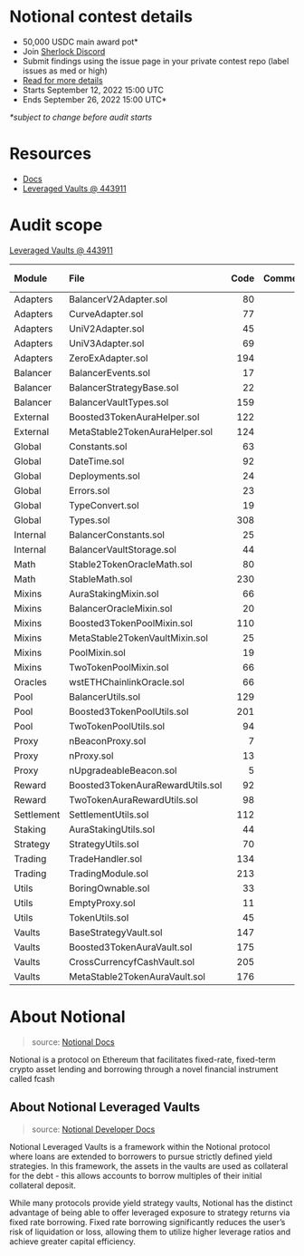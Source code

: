 # Notional contest details

- 50,000 USDC main award pot* 
- Join [Sherlock Discord](https://discord.gg/MABEWyASkp)
- Submit findings using the issue page in your private contest repo (label issues as med or high)
- [Read for more details](https://docs.sherlock.xyz/audits/watsons)
- Starts September 12, 2022 15:00 UTC
- Ends September 26, 2022 15:00 UTC* 

*\*subject to change before audit starts*

# Resources

- [Docs](https://docs.notional.finance/developer-documentation/how-to/leveraged-vaults)
- [Leveraged Vaults @ 443911](https://github.com/notional-finance/leveraged-vaults/tree/44391136629bacb3a2b5a4576d478738af9ffbe4)

# Audit scope

[Leveraged Vaults @ 443911](https://github.com/notional-finance/leveraged-vaults/tree/44391136629bacb3a2b5a4576d478738af9ffbe4)

| Module     | File                                     | Code | Comments | Total Lines | Complexity / Line |
| :--------- | :--------------------------------------- | ---: | -------: | ----------: | ----------------: |
| Adapters   | BalancerV2Adapter.sol                    |   80 |        2 |          91 |              17.5 |
| Adapters   | CurveAdapter.sol                         |   77 |        3 |          92 |              35.1 |
| Adapters   | UniV2Adapter.sol                         |   45 |        2 |          53 |              15.6 |
| Adapters   | UniV3Adapter.sol                         |   69 |        2 |          89 |              21.7 |
| Adapters   | ZeroExAdapter.sol                        |  194 |       29 |         240 |              19.6 |
| Balancer   | BalancerEvents.sol                       |   17 |        2 |          24 |               0.0 |
| Balancer   | BalancerStrategyBase.sol                 |   22 |        3 |          32 |               4.5 |
| Balancer   | BalancerVaultTypes.sol                   |  159 |       21 |         207 |               0.0 |
| External   | Boosted3TokenAuraHelper.sol              |  122 |       12 |         157 |               4.9 |
| External   | MetaStable2TokenAuraHelper.sol           |  124 |       10 |         155 |               4.8 |
| Global     | Constants.sol                            |   63 |       36 |         116 |               0.0 |
| Global     | DateTime.sol                             |   92 |       28 |         139 |              34.8 |
| Global     | Deployments.sol                          |   24 |        2 |          30 |               0.0 |
| Global     | Errors.sol                               |   23 |        2 |          26 |               0.0 |
| Global     | TypeConvert.sol                          |   19 |        1 |          25 |               5.3 |
| Global     | Types.sol                                |  308 |      233 |         586 |               0.0 |
| Internal   | BalancerConstants.sol                    |   25 |       23 |          51 |               0.0 |
| Internal   | BalancerVaultStorage.sol                 |   44 |        6 |          60 |               0.0 |
| Math       | Stable2TokenOracleMath.sol               |   80 |        9 |         106 |              11.2 |
| Math       | StableMath.sol                           |  230 |      100 |         391 |              16.5 |
| Mixins     | AuraStakingMixin.sol                     |   66 |        6 |          85 |              13.6 |
| Mixins     | BalancerOracleMixin.sol                  |   20 |        2 |          27 |               0.0 |
| Mixins     | Boosted3TokenPoolMixin.sol               |  110 |       15 |         148 |              10.9 |
| Mixins     | MetaStable2TokenVaultMixin.sol           |   25 |        3 |          32 |               0.0 |
| Mixins     | PoolMixin.sol                            |   19 |        1 |          24 |               0.0 |
| Mixins     | TwoTokenPoolMixin.sol                    |   66 |        9 |          88 |               6.1 |
| Oracles    | wstETHChainlinkOracle.sol                |   66 |        1 |          80 |               1.5 |
| Pool       | BalancerUtils.sol                        |  129 |        9 |         152 |               7.8 |
| Pool       | Boosted3TokenPoolUtils.sol               |  201 |       40 |         272 |               3.5 |
| Pool       | TwoTokenPoolUtils.sol                    |   94 |       30 |         143 |              14.9 |
| Proxy      | nBeaconProxy.sol                         |    7 |        2 |          12 |               0.0 |
| Proxy      | nProxy.sol                               |   13 |        2 |          19 |               0.0 |
| Proxy      | nUpgradeableBeacon.sol                   |    5 |        3 |          10 |               0.0 |
| Reward     | Boosted3TokenAuraRewardUtils.sol         |   92 |        8 |         116 |               5.4 |
| Reward     | TwoTokenAuraRewardUtils.sol              |   98 |       11 |         121 |               9.2 |
| Settlement | SettlementUtils.sol                      |  112 |       34 |         166 |               9.8 |
| Staking    | AuraStakingUtils.sol                     |   44 |        7 |          59 |               9.1 |
| Strategy   | StrategyUtils.sol                        |   70 |       12 |          92 |              25.7 |
| Trading    | TradeHandler.sol                         |  134 |       21 |         181 |              31.3 |
| Trading    | TradingModule.sol                        |  213 |       53 |         300 |              13.1 |
| Utils      | BoringOwnable.sol                        |   33 |       16 |          58 |              18.2 |
| Utils      | EmptyProxy.sol                           |   11 |        3 |          18 |               9.1 |
| Utils      | TokenUtils.sol                           |   45 |        5 |          60 |              15.6 |
| Vaults     | BaseStrategyVault.sol                    |  147 |       37 |         216 |              10.2 |
| Vaults     | Boosted3TokenAuraVault.sol               |  175 |       10 |         206 |               3.4 |
| Vaults     | CrossCurrencyfCashVault.sol              |  205 |       78 |         320 |               6.8 |
| Vaults     | MetaStable2TokenAuraVault.sol            |  176 |        7 |         204 |               4.0 |


# About Notional

> source: [Notional Docs](https://docs.notional.finance)

Notional is a protocol on Ethereum that facilitates fixed-rate, fixed-term crypto asset lending and borrowing through a novel financial instrument called fcash

## About Notional Leveraged Vaults

> source: [Notional Developer Docs](https://docs.notional.finance/developer-documentation/how-to/leveraged-vaults)

Notional Leveraged Vaults is a framework within the Notional protocol where loans are extended to borrowers to pursue strictly defined yield strategies. In this framework, the assets in the vaults are used as collateral for the debt - this allows accounts to borrow multiples of their initial collateral deposit.

While many protocols provide yield strategy vaults, Notional has the distinct advantage of being able to offer leveraged exposure to strategy returns via fixed rate borrowing. Fixed rate borrowing significantly reduces the user’s risk of liquidation or loss, allowing them to utilize higher leverage ratios and achieve greater capital efficiency.


